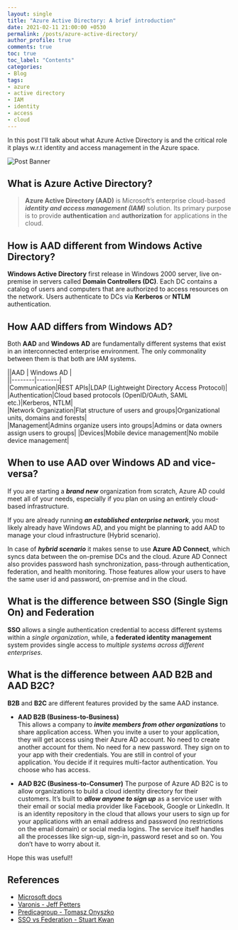 ```yaml
---
layout: single
title: "Azure Active Directory: A brief introduction"
date: 2021-02-11 21:00:00 +0530
permalink: /posts/azure-active-directory/
author_profile: true
comments: true
toc: true
toc_label: "Contents"
categories: 
- Blog
tags:
- azure
- active directory
- IAM
- identity
- access
- cloud
---
```


In this post I'll talk about what Azure Active Directory is and the critical role it plays w.r.t identity and access management in the Azure space.

![Post Banner]({{site.url}}/assets/images/blogs/active_directory/1_ActiveDirectoryHeader.png)

## What is Azure Active Directory?
> **Azure Active Directory (AAD)** is Microsoft’s enterprise cloud-based ***identity and access management (IAM)*** solution. Its primary purpose is to provide **authentication** and **authorization** for applications in the cloud.

## How is AAD different from Windows Active Directory?
**Windows Active Directory** first release in Windows 2000 server, live on-premise in servers called **Domain Controllers (DC)**. Each DC contains a catalog of users and computers that are authorized to access resources on the network. Users authenticate to DCs via **Kerberos** or **NTLM** authentication.

## How AAD differs from Windows AD?
Both **AAD** and **Windows AD** are fundamentally different systems that exist in an interconnected enterprise environment. The only commonality between them is that both are IAM systems.

||AAD | Windows AD |  
||--------|--------|  
|Communication|REST APIs|LDAP (Lightweight Directory Access Protocol)|  
|Authentication|Cloud based protocols (OpenID/OAuth, SAML etc.)|Kerberos, NTLM|  
|Network Organization|Flat structure of users and groups|Organizational units, domains and forests|  
|Management|Admins organize users into groups|Admins or data owners assign users to groups|
|Devices|Mobile device management|No mobile device management|   

## When to use AAD over Windows AD and vice-versa?
If you are starting a ***brand new*** organization from scratch, Azure AD could meet all of your needs, especially if you plan on using an entirely cloud-based infrastructure.  

If you are already running ***an established enterprise network***, you most likely already have Windows AD, and you might be planning to add AAD to manage your cloud infrastructure (Hybrid scenario).  

In case of ***hybrid scenario*** it makes sense to use **Azure AD Connect**, which syncs data between the on-premise DCs and the cloud. Azure AD Connect also provides password hash synchronization, pass-through authentication, federation, and health monitoring. Those features allow your users to have the same user id and password, on-premise and in the cloud.

## What is the difference between SSO (Single Sign On) and Federation
**SSO** allows a single authentication credential to access different systems within a *single organization*, while, a **federated identity management** system provides single access to *multiple systems across different enterprises*.

## What is the difference between AAD B2B and AAD B2C?
**B2B** and **B2C** are different features provided by the same AAD instance.

* **AAD B2B (Business-to-Business)**  
This allows a company to ***invite members from other organizations*** to share application access. When you invite a user to your application, they will get access using their Azure AD account. No need to create another account for them. No need for a new password. They sign on to your app with their credentials. You are still in control of your application. You decide if it requires multi-factor authentication. You choose who has access.

* **AAD B2C (Business-to-Consumer)**
The purpose of Azure AD B2C is to allow organizations to build a cloud identity directory for their customers. It’s built to ***allow anyone to sign up*** as a service user with their email or social media provider like Facebook, Google or LinkedIn. 
It is an identity repository in the cloud that allows your users to sign up for your applications with an email address and password (no restrictions on the email domain) or social media logins. The service itself handles all the processes like sign-up, sign-in, password reset and so on. You don’t have to worry about it.

Hope this was useful!!

## References
* [Microsoft docs](https://docs.microsoft.com/en-us/azure/active-directory/fundamentals/active-directory-whatis)
* [Varonis - Jeff Petters](https://www.varonis.com/blog/azure-active-directory/)
* [Predicagroup - Tomasz Onyszko](https://www.predicagroup.com/blog/azure-ad-b2b-b2c-puzzled-out/)  
* [SSO vs Federation - Stuart Kwan](https://docs.microsoft.com/en-us/azure/active-directory/manage-apps/what-is-single-sign-on)
